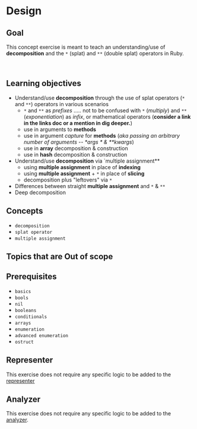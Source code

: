 # Design

## Goal

This concept exercise is meant to teach an understanding/use of **decomposition** and the `*` (splat) and `**` (double splat) operators in Ruby.

<br>

## Learning objectives

- Understand/use **decomposition** through the use of splat operators (`*` and `**`) operators in various scenarios
  - `*` and `**` as _prefixes_ ..... not to be confused with `*` (_multiply_) and `**` (_exponentiation_) as _infix_, or mathematical operators (**consider a link in the links doc or a mention in dig deeper.**)
  - use in arguments to **methods**
  - use in argument _capture_ for **methods** (_aka passing an arbitrary number of arguments -- *args * & \*\*kwargs_)
  - use in **array** decomposition & construction
  - use in **hash** decomposition & construction
- Understand/use **decomposition** via `multiple assignment**
  - using **multiple assignment** in place of **indexing**
  - using **multiple assignment** + `*` in place of **slicing**
  - decomposition plus "leftovers" via `*`
- Differences between straight **multiple assignment** and `*` & `**`
- Deep decomposition

## Concepts

- `decomposition`
- `splat operator`
- `multiple assignment`

## Topics that are Out of scope

## Prerequisites

- `basics`
- `bools`
- `nil`
- `booleans`
- `conditionals`
- `arrays`
- `enumeration`
- `advanced enumeration`
- `ostruct`

## Representer

This exercise does not require any specific logic to be added to the [representer][representer]

## Analyzer

This exercise does not require any specific logic to be added to the [analyzer][analyzer].

[analyzer]: https://github.com/exercism/ruby-analyzer
[representer]: https://github.com/exercism/ruby-representer
